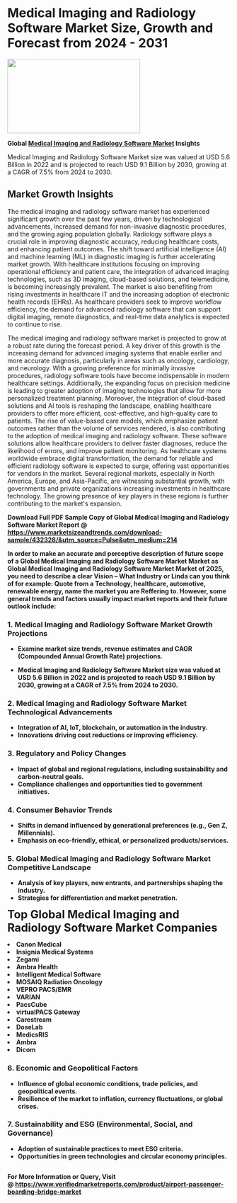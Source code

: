 <H1>Medical Imaging and Radiology Software Market Size, Growth and Forecast from 2024 - 2031</H1><img class="aligncenter size-medium wp-image-584254" src="https://thirdeyenews.in/wp-content/uploads/2024/09/Global-Market-Research-300x168.jpeg" alt="" width="300" height="168" /><p><strong>Global&nbsp;<a href="https://www.marketsizeandtrends.com/download-sample/432328/&amp;utm_source=Pulse&amp;utm_medium=214">Medical Imaging and Radiology Software Market</a> Insights</strong></p><p>Medical Imaging and Radiology Software Market size was valued at USD 5.6 Billion in 2022 and is projected to reach USD 9.1 Billion by 2030, growing at a CAGR of 7.5% from 2024 to 2030.</p><p><h2>Market Growth Insights</h2> <p>The medical imaging and radiology software market has experienced significant growth over the past few years, driven by technological advancements, increased demand for non-invasive diagnostic procedures, and the growing aging population globally. Radiology software plays a crucial role in improving diagnostic accuracy, reducing healthcare costs, and enhancing patient outcomes. The shift toward artificial intelligence (AI) and machine learning (ML) in diagnostic imaging is further accelerating market growth. With healthcare institutions focusing on improving operational efficiency and patient care, the integration of advanced imaging technologies, such as 3D imaging, cloud-based solutions, and telemedicine, is becoming increasingly prevalent. The market is also benefiting from rising investments in healthcare IT and the increasing adoption of electronic health records (EHRs). As healthcare providers seek to improve workflow efficiency, the demand for advanced radiology software that can support digital imaging, remote diagnostics, and real-time data analytics is expected to continue to rise.</p> <p><strong></strong></p> <p>The medical imaging and radiology software market is projected to grow at a robust rate during the forecast period. A key driver of this growth is the increasing demand for advanced imaging systems that enable earlier and more accurate diagnosis, particularly in areas such as oncology, cardiology, and neurology. With a growing preference for minimally invasive procedures, radiology software tools have become indispensable in modern healthcare settings. Additionally, the expanding focus on precision medicine is leading to greater adoption of imaging technologies that allow for more personalized treatment planning. Moreover, the integration of cloud-based solutions and AI tools is reshaping the landscape, enabling healthcare providers to offer more efficient, cost-effective, and high-quality care to patients. The rise of value-based care models, which emphasize patient outcomes rather than the volume of services rendered, is also contributing to the adoption of medical imaging and radiology software. These software solutions allow healthcare providers to deliver faster diagnoses, reduce the likelihood of errors, and improve patient monitoring. As healthcare systems worldwide embrace digital transformation, the demand for reliable and efficient radiology software is expected to surge, offering vast opportunities for vendors in the market. Several regional markets, especially in North America, Europe, and Asia-Pacific, are witnessing substantial growth, with governments and private organizations increasing investments in healthcare technology. The growing presence of key players in these regions is further contributing to the market's expansion. <p><strong></p><p><span class=""><strong>Download Full PDF Sample Copy of Global Medical Imaging and Radiology Software Market Report</strong> @ <a href="https://www.marketsizeandtrends.com/download-sample/432328/&amp;utm_source=Pulse&amp;utm_medium=214" target="_blank">https://www.marketsizeandtrends.com/download-sample/432328/&amp;utm_source=Pulse&amp;utm_medium=214</a></span></p><p>In order to make an accurate and perceptive description of future scope of a Global&nbsp;Medical Imaging and Radiology Software Market Market as Global&nbsp;Medical Imaging and Radiology Software Market Market of 2025, you need to describe a clear Vision &ndash; What Industry or Linda can you think of for example: Quote from a Technology, healthcare, automotive, renewable energy, name the market you are Reffering to. However, some general trends and factors usually impact market reports and their future outlook include:</p><h3>1.&nbsp;<strong>Medical Imaging and Radiology Software Market Growth Projections</strong></h3><ul><li>Examine market size trends, revenue estimates and CAGR (Compounded Annual Growth Rate) projections.</li><li><p>Medical Imaging and Radiology Software Market size was valued at USD 5.6 Billion in 2022 and is projected to reach USD 9.1 Billion by 2030, growing at a CAGR of 7.5% from 2024 to 2030.</p></li></ul><h3>2.&nbsp;<strong>Medical Imaging and Radiology Software Market Technological Advancements</strong></h3><ul><li>Integration of AI, IoT, blockchain, or automation in the industry.</li><li>Innovations driving cost reductions or improving efficiency.</li></ul><h3>3.&nbsp;<strong>Regulatory and Policy Changes</strong></h3><ul><li>Impact of global and regional regulations, including sustainability and carbon-neutral goals.</li><li>Compliance challenges and opportunities tied to government initiatives.</li></ul><h3>4.&nbsp;<strong>Consumer Behavior Trends</strong></h3><ul><li>Shifts in demand influenced by generational preferences (e.g., Gen Z, Millennials).</li><li>Emphasis on eco-friendly, ethical, or personalized products/services.</li></ul><h3>5.&nbsp;<strong>Global Medical Imaging and Radiology Software Market Competitive Landscape</strong></h3><ul><li>Analysis of key players, new entrants, and partnerships shaping the industry.</li><li>Strategies for differentiation and market penetration.</li></ul><p data-pm-slice="1 1 []"><span style="color: inherit; font-family: inherit; font-size: 25px;">Top Global Medical Imaging and Radiology Software Market Companies</span></p><div class="" data-test-id=""><p><li>Canon Medical</li><li> Insignia Medical Systems</li><li> Zegami</li><li> Ambra Health</li><li> Intelligent Medical Software</li><li> MOSAIQ Radiation Oncology</li><li> VEPRO PACS/EMR</li><li> VARIAN</li><li> PacsCube</li><li> virtualPACS Gateway</li><li> Carestream</li><li> DoseLab</li><li> MedicsRIS</li><li> Ambra</li><li> Dicom</li></p></div><h3>6.&nbsp;<strong>Economic and Geopolitical Factors</strong></h3><ul><li>Influence of global economic conditions, trade policies, and geopolitical events.</li><li>Resilience of the market to inflation, currency fluctuations, or global crises.</li></ul><h3>7.&nbsp;<strong>Sustainability and ESG (Environmental, Social, and Governance)</strong></h3><ul><li>Adoption of sustainable practices to meet ESG criteria.</li><li>Opportunities in green technologies and circular economy principles.</li></ul><h2><strong style="font-size: 14px;">For More Information or Query, Visit @&nbsp;</strong><a style="background-color: #ffffff; font-size: 14px;" href="https://www.marketsizeandtrends.com/report/medical-imaging-and-radiology-software-market/" target="_blank">https://www.verifiedmarketreports.com/product/airport-passenger-boarding-bridge-market</a></h2>
